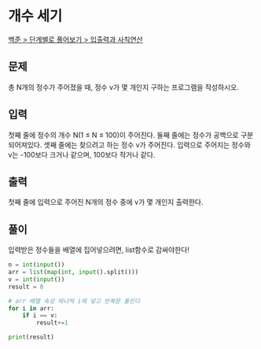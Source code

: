 # 개수 세기

[백준 > 단계별로 풀어보기 > 입출력과 사칙연산](https://www.acmicpc.net/problem/10807)

## 문제

총 N개의 정수가 주어졌을 때, 정수 v가 몇 개인지 구하는 프로그램을 작성하시오.

## 입력

첫째 줄에 정수의 개수 N(1 ≤ N ≤ 100)이 주어진다. 둘째 줄에는 정수가 공백으로 구분되어져있다. 셋째 줄에는 찾으려고 하는 정수 v가 주어진다. 입력으로 주어지는 정수와 v는 -100보다 크거나 같으며, 100보다 작거나 같다.

## 출력

첫째 줄에 입력으로 주어진 N개의 정수 중에 v가 몇 개인지 출력한다.

## 풀이

입력받은 정수들을 배열에 집어넣으려면, list함수로 감싸야한다!

```python
n = int(input())
arr = list(map(int, input().split()))
v = int(input())
result = 0

# arr 배열 속성 하나씩 i에 넣고 반복문 돌린다
for i in arr:
    if i == v:
        result+=1

print(result)
```
